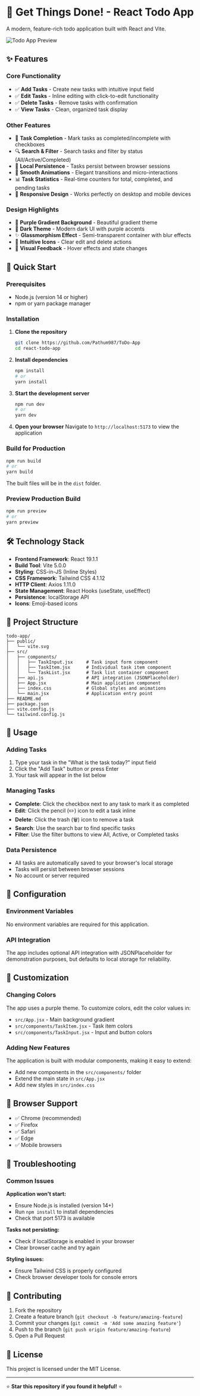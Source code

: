 # 📝 Get Things Done! - React Todo App

A modern, feature-rich todo application built with React and Vite.

![Todo App Preview](https://to-do-app-ruddy-rho-35.vercel.app/)

## ✨ Features

### Core Functionality
- ✅ **Add Tasks** - Create new tasks with intuitive input field
- ✅ **Edit Tasks** - Inline editing with click-to-edit functionality
- ✅ **Delete Tasks** - Remove tasks with confirmation
- ✅ **View Tasks** - Clean, organized task display

### Other Features
- 🎯 **Task Completion** - Mark tasks as completed/incomplete with checkboxes
- 🔍 **Search & Filter** - Search tasks and filter by status (All/Active/Completed)
- 💾 **Local Persistence** - Tasks persist between browser sessions
- 🎨 **Smooth Animations** - Elegant transitions and micro-interactions
- 📊 **Task Statistics** - Real-time counters for total, completed, and pending tasks
- 📱 **Responsive Design** - Works perfectly on desktop and mobile devices

### Design Highlights
- 🎨 **Purple Gradient Background** - Beautiful gradient theme
- 🌙 **Dark Theme** - Modern dark UI with purple accents
- ✨ **Glassmorphism Effect** - Semi-transparent container with blur effects
- 🎯 **Intuitive Icons** - Clear edit and delete actions
- 🔄 **Visual Feedback** - Hover effects and state changes

## 🚀 Quick Start

### Prerequisites
- Node.js (version 14 or higher)
- npm or yarn package manager

### Installation

1. **Clone the repository**
   ```bash
   git clone https://github.com/Pathum987/ToDo-App
   cd react-todo-app
   ```

2. **Install dependencies**
   ```bash
   npm install
   # or
   yarn install
   ```

3. **Start the development server**
   ```bash
   npm run dev
   # or
   yarn dev
   ```

4. **Open your browser**
   Navigate to `http://localhost:5173` to view the application

### Build for Production

```bash
npm run build
# or
yarn build
```

The built files will be in the `dist` folder.

### Preview Production Build

```bash
npm run preview
# or
yarn preview
```

## 🛠️ Technology Stack

- **Frontend Framework**: React 19.1.1
- **Build Tool**: Vite 5.0.0
- **Styling**: CSS-in-JS (Inline Styles)
- **CSS Framework**: Tailwind CSS 4.1.12
- **HTTP Client**: Axios 1.11.0
- **State Management**: React Hooks (useState, useEffect)
- **Persistence**: localStorage API
- **Icons**: Emoji-based icons

## 📁 Project Structure

```
todo-app/
├── public/
│   └── vite.svg
├── src/
│   ├── components/
│   │   ├── TaskInput.jsx     # Task input form component
│   │   ├── TaskItem.jsx      # Individual task item component
│   │   └── TaskList.jsx      # Task list container component
│   ├── api.js                # API integration (JSONPlaceholder)
│   ├── App.jsx               # Main application component
│   ├── index.css             # Global styles and animations
│   └── main.jsx              # Application entry point
├── README.md
├── package.json
├── vite.config.js
└── tailwind.config.js
```

## 🎯 Usage

### Adding Tasks
1. Type your task in the "What is the task today?" input field
2. Click the "Add Task" button or press Enter
3. Your task will appear in the list below

### Managing Tasks
- **Complete**: Click the checkbox next to any task to mark it as completed
- **Edit**: Click the pencil (✏️) icon to edit a task inline
- **Delete**: Click the trash (🗑️) icon to remove a task
- **Search**: Use the search bar to find specific tasks
- **Filter**: Use the filter buttons to view All, Active, or Completed tasks

### Data Persistence
- All tasks are automatically saved to your browser's local storage
- Tasks will persist between browser sessions
- No account or server required

## 🔧 Configuration

### Environment Variables
No environment variables are required for this application.

### API Integration
The app includes optional API integration with JSONPlaceholder for demonstration purposes, but defaults to local storage for reliability.

## 🎨 Customization

### Changing Colors
The app uses a purple theme. To customize colors, edit the color values in:
- `src/App.jsx` - Main background gradient
- `src/components/TaskItem.jsx` - Task item colors
- `src/components/TaskInput.jsx` - Input and button colors

### Adding New Features
The application is built with modular components, making it easy to extend:
- Add new components in the `src/components/` folder
- Extend the main state in `src/App.jsx`
- Add new styles in `src/index.css`

## 📱 Browser Support

- ✅ Chrome (recommended)
- ✅ Firefox
- ✅ Safari
- ✅ Edge
- ✅ Mobile browsers

## 🐛 Troubleshooting

### Common Issues

**Application won't start:**
- Ensure Node.js is installed (version 14+)
- Run `npm install` to install dependencies
- Check that port 5173 is available

**Tasks not persisting:**
- Check if localStorage is enabled in your browser
- Clear browser cache and try again

**Styling issues:**
- Ensure Tailwind CSS is properly configured
- Check browser developer tools for console errors

## 🤝 Contributing

1. Fork the repository
2. Create a feature branch (`git checkout -b feature/amazing-feature`)
3. Commit your changes (`git commit -m 'Add some amazing feature'`)
4. Push to the branch (`git push origin feature/amazing-feature`)
5. Open a Pull Request

## 📄 License

This project is licensed under the MIT License.

---

⭐ **Star this repository if you found it helpful!** ⭐
